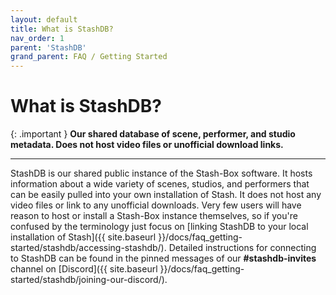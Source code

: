 ```yaml
---
layout: default
title: What is StashDB?
nav_order: 1
parent: 'StashDB'
grand_parent: FAQ / Getting Started
---
```


# What is StashDB?

{: .important }
**Our shared database of scene, performer, and studio metadata. Does not host video files or unofficial download links.**

---

StashDB is our shared public instance of the Stash-Box software. It hosts information about a wide variety of scenes, studios, and performers that can be easily pulled into your own installation of Stash. It does not host any video files or link to any unofficial downloads. Very few users will have reason to host or install a Stash-Box instance themselves, so if you're confused by the terminology just focus on [linking StashDB to your local installation of Stash]({{ site.baseurl }}/docs/faq_getting-started/stashdb/accessing-stashdb/). Detailed instructions for connecting to StashDB can be found in the pinned messages of our **#stashdb-invites** channel on [Discord]({{ site.baseurl }}/docs/faq_getting-started/stashdb/joining-our-discord/).
